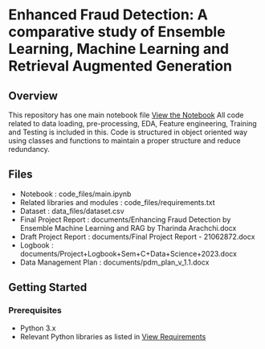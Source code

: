 # Enhanced Fraud Detection: A comparative study of Ensemble Learning, Machine Learning and Retrieval Augmented Generation

## Overview

This repository has one main notebook file [View the Notebook](code_files/main.ipynb)
All code related to data loading, pre-processing, EDA, Feature engineering, Training and Testing is included in this. Code is structured in object oriented way using classes and functions to maintain a proper structure and reduce redundancy.

## Files
* Notebook : code_files/main.ipynb
* Related libraries and modules : code_files/requirements.txt
* Dataset : data_files/dataset.csv
* Final Project Report : documents/Enhancing Fraud Detection by Ensemble Machine Learning and RAG by Tharinda Arachchi.docx
* Draft Project Report : documents/Final Project Report - 21062872.docx
* Logbook : documents/Project+Logbook+Sem+C+Data+Science+2023.docx
* Data Management Plan : documents/pdm_plan_v_1.1.docx

## Getting Started
### Prerequisites
* Python 3.x
* Relevant Python libraries as listed in [View Requirements](code_files/requirements.txt)

